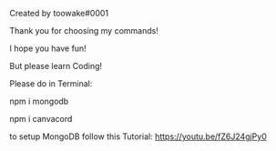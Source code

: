 Created by toowake#0001

Thank you for choosing my commands!

I hope you have fun!

But please learn Coding!


Please do in Terminal:

npm i mongodb

npm i canvacord

to setup MongoDB follow this Tutorial: https://youtu.be/fZ6J24gjPy0
